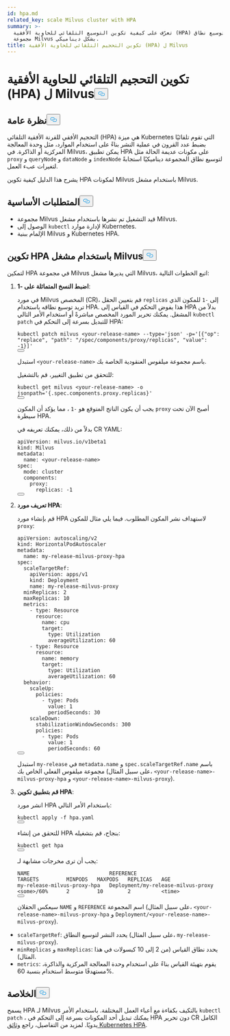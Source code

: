 ```yaml
---
id: hpa.md
related_key: scale Milvus cluster with HPA
summary: >-
  تعرّف على كيفية تكوين التوسيع التلقائي للحاوية الأفقية (HPA) لتوسيع نطاق
  مجموعة Milvus بشكل ديناميكي.
title: تكوين التحجيم التلقائي للحاوية الأفقية (HPA) ل Milvus
---
```

<h1 id="Configure-Horizontal-Pod-Autoscaling-HPA-for-Milvus" class="common-anchor-header">تكوين التحجيم التلقائي للحاوية الأفقية (HPA) ل Milvus<button data-href="#Configure-Horizontal-Pod-Autoscaling-HPA-for-Milvus" class="anchor-icon" translate="no">
      <svg translate="no"
        aria-hidden="true"
        focusable="false"
        height="20"
        version="1.1"
        viewBox="0 0 16 16"
        width="16"
      >
        <path
          fill="#0092E4"
          fill-rule="evenodd"
          d="M4 9h1v1H4c-1.5 0-3-1.69-3-3.5S2.55 3 4 3h4c1.45 0 3 1.69 3 3.5 0 1.41-.91 2.72-2 3.25V8.59c.58-.45 1-1.27 1-2.09C10 5.22 8.98 4 8 4H4c-.98 0-2 1.22-2 2.5S3 9 4 9zm9-3h-1v1h1c1 0 2 1.22 2 2.5S13.98 12 13 12H9c-.98 0-2-1.22-2-2.5 0-.83.42-1.64 1-2.09V6.25c-1.09.53-2 1.84-2 3.25C6 11.31 7.55 13 9 13h4c1.45 0 3-1.69 3-3.5S14.5 6 13 6z"
        ></path>
      </svg>
    </button></h1><h2 id="Overview" class="common-anchor-header">نظرة عامة<button data-href="#Overview" class="anchor-icon" translate="no">
      <svg translate="no"
        aria-hidden="true"
        focusable="false"
        height="20"
        version="1.1"
        viewBox="0 0 16 16"
        width="16"
      >
        <path
          fill="#0092E4"
          fill-rule="evenodd"
          d="M4 9h1v1H4c-1.5 0-3-1.69-3-3.5S2.55 3 4 3h4c1.45 0 3 1.69 3 3.5 0 1.41-.91 2.72-2 3.25V8.59c.58-.45 1-1.27 1-2.09C10 5.22 8.98 4 8 4H4c-.98 0-2 1.22-2 2.5S3 9 4 9zm9-3h-1v1h1c1 0 2 1.22 2 2.5S13.98 12 13 12H9c-.98 0-2-1.22-2-2.5 0-.83.42-1.64 1-2.09V6.25c-1.09.53-2 1.84-2 3.25C6 11.31 7.55 13 9 13h4c1.45 0 3-1.69 3-3.5S14.5 6 13 6z"
        ></path>
      </svg>
    </button></h2><p>التحجيم الأفقي للقرنة الأفقية التلقائي (HPA) هي ميزة Kubernetes التي تقوم تلقائيًا بضبط عدد القرون في عملية النشر بناءً على استخدام الموارد، مثل وحدة المعالجة المركزية أو الذاكرة. في Milvus، يمكن تطبيق HPA على مكونات عديمة الحالة مثل <code translate="no">proxy</code> و <code translate="no">queryNode</code> و <code translate="no">dataNode</code> و <code translate="no">indexNode</code> لتوسيع نطاق المجموعة ديناميكيًا استجابةً لتغيرات عبء العمل.</p>
<p>يشرح هذا الدليل كيفية تكوين HPA لمكونات Milvus باستخدام مشغل Milvus.</p>
<h2 id="Prerequisites" class="common-anchor-header">المتطلبات الأساسية<button data-href="#Prerequisites" class="anchor-icon" translate="no">
      <svg translate="no"
        aria-hidden="true"
        focusable="false"
        height="20"
        version="1.1"
        viewBox="0 0 16 16"
        width="16"
      >
        <path
          fill="#0092E4"
          fill-rule="evenodd"
          d="M4 9h1v1H4c-1.5 0-3-1.69-3-3.5S2.55 3 4 3h4c1.45 0 3 1.69 3 3.5 0 1.41-.91 2.72-2 3.25V8.59c.58-.45 1-1.27 1-2.09C10 5.22 8.98 4 8 4H4c-.98 0-2 1.22-2 2.5S3 9 4 9zm9-3h-1v1h1c1 0 2 1.22 2 2.5S13.98 12 13 12H9c-.98 0-2-1.22-2-2.5 0-.83.42-1.64 1-2.09V6.25c-1.09.53-2 1.84-2 3.25C6 11.31 7.55 13 9 13h4c1.45 0 3-1.69 3-3.5S14.5 6 13 6z"
        ></path>
      </svg>
    </button></h2><ul>
<li>مجموعة Milvus قيد التشغيل تم نشرها باستخدام مشغل Milvus.</li>
<li>الوصول إلى <code translate="no">kubectl</code> لإدارة موارد Kubernetes.</li>
<li>الإلمام ببنية Milvus و Kubernetes HPA.</li>
</ul>
<h2 id="Configure-HPA-with-Milvus-Operator" class="common-anchor-header">تكوين HPA باستخدام مشغل Milvus<button data-href="#Configure-HPA-with-Milvus-Operator" class="anchor-icon" translate="no">
      <svg translate="no"
        aria-hidden="true"
        focusable="false"
        height="20"
        version="1.1"
        viewBox="0 0 16 16"
        width="16"
      >
        <path
          fill="#0092E4"
          fill-rule="evenodd"
          d="M4 9h1v1H4c-1.5 0-3-1.69-3-3.5S2.55 3 4 3h4c1.45 0 3 1.69 3 3.5 0 1.41-.91 2.72-2 3.25V8.59c.58-.45 1-1.27 1-2.09C10 5.22 8.98 4 8 4H4c-.98 0-2 1.22-2 2.5S3 9 4 9zm9-3h-1v1h1c1 0 2 1.22 2 2.5S13.98 12 13 12H9c-.98 0-2-1.22-2-2.5 0-.83.42-1.64 1-2.09V6.25c-1.09.53-2 1.84-2 3.25C6 11.31 7.55 13 9 13h4c1.45 0 3-1.69 3-3.5S14.5 6 13 6z"
        ></path>
      </svg>
    </button></h2><p>لتمكين HPA في مجموعة Milvus التي يديرها مشغل Milvus، اتبع الخطوات التالية:</p>
<ol>
<li><p><strong>اضبط النسخ المتماثلة على -1</strong>:</p>
<p>في مورد Milvus المخصص (CR)، قم بتعيين الحقل <code translate="no">replicas</code> إلى <code translate="no">-1</code> للمكون الذي تريد توسيع نطاقه باستخدام HPA. هذا يفوض التحكم في القياس إلى HPA بدلاً من المشغل. يمكنك تحرير المورد المخصص مباشرةً أو استخدام الأمر التالي <code translate="no">kubectl patch</code> للتبديل بسرعة إلى التحكم في HPA:</p>
<pre><code translate="no" class="language-bash">kubectl patch milvus &lt;your-release-name&gt; --<span class="hljs-built_in">type</span>=<span class="hljs-string">&#x27;json&#x27;</span> -p=<span class="hljs-string">&#x27;[{&quot;op&quot;: &quot;replace&quot;, &quot;path&quot;: &quot;/spec/components/proxy/replicas&quot;, &quot;value&quot;: -1}]&#x27;</span>
<button class="copy-code-btn"></button></code></pre>
<p>استبدل <code translate="no">&lt;your-release-name&gt;</code> باسم مجموعة ميلفوس العنقودية الخاصة بك.</p>
<p>للتحقق من تطبيق التغيير، قم بالتشغيل:</p>
<pre><code translate="no" class="language-bash">kubectl <span class="hljs-keyword">get</span> milvus &lt;your-release-name&gt; -o jsonpath=<span class="hljs-string">&#x27;{.spec.components.proxy.replicas}&#x27;</span>
<button class="copy-code-btn"></button></code></pre>
<p>يجب أن يكون الناتج المتوقع هو <code translate="no">-1</code> ، مما يؤكد أن المكون <code translate="no">proxy</code> أصبح الآن تحت سيطرة HPA.</p>
<p>بدلاً من ذلك، يمكنك تعريفه في CR YAML:</p>
<pre><code translate="no" class="language-yaml">apiVersion: milvus.io/v1beta1
kind: Milvus
metadata:
  name: &lt;your-release-name&gt;
spec:
  mode: cluster
  components:
    proxy:
      replicas: -1
<button class="copy-code-btn"></button></code></pre></li>
<li><p><strong>تعريف مورد HPA</strong>:</p>
<p>قم بإنشاء مورد HPA لاستهداف نشر المكون المطلوب. فيما يلي مثال للمكون <code translate="no">proxy</code>:</p>
<pre><code translate="no" class="language-yaml">apiVersion: autoscaling/v2
kind: HorizontalPodAutoscaler
metadata:
  name: my-release-milvus-proxy-hpa
spec:
  scaleTargetRef:
    apiVersion: apps/v1
    kind: Deployment
    name: my-release-milvus-proxy
  minReplicas: 2
  maxReplicas: 10
  metrics:
    - <span class="hljs-built_in">type</span>: Resource
      resource:
        name: cpu
        target:
          <span class="hljs-built_in">type</span>: Utilization
          averageUtilization: 60
    - <span class="hljs-built_in">type</span>: Resource
      resource:
        name: memory
        target:
          <span class="hljs-built_in">type</span>: Utilization
          averageUtilization: 60
  behavior:
    scaleUp:
      policies:
        - <span class="hljs-built_in">type</span>: Pods
          value: 1
          periodSeconds: 30
    scaleDown:
      stabilizationWindowSeconds: 300
      policies:
        - <span class="hljs-built_in">type</span>: Pods
          value: 1
          periodSeconds: 60
<button class="copy-code-btn"></button></code></pre>
<p>استبدل <code translate="no">my-release</code> في <code translate="no">metadata.name</code> و <code translate="no">spec.scaleTargetRef.name</code> باسم مجموعة ميلفوس الفعلي الخاص بك (على سبيل المثال، <code translate="no">&lt;your-release-name&gt;-milvus-proxy-hpa</code> و <code translate="no">&lt;your-release-name&gt;-milvus-proxy</code>).</p></li>
<li><p><strong>قم بتطبيق تكوين HPA</strong>:</p>
<p>انشر مورد HPA باستخدام الأمر التالي:</p>
<pre><code translate="no" class="language-bash">kubectl apply -f hpa.yaml
<button class="copy-code-btn"></button></code></pre>
<p>للتحقق من إنشاء HPA بنجاح، قم بتشغيله:</p>
<pre><code translate="no" class="language-bash">kubectl <span class="hljs-keyword">get</span> hpa
<button class="copy-code-btn"></button></code></pre>
<p>يجب أن ترى مخرجات مشابهة لـ:</p>
<pre><code translate="no">NAME                          REFERENCE                            TARGETS         MINPODS   MAXPODS   REPLICAS   AGE
my-release-milvus-proxy-hpa   Deployment/my-release-milvus-proxy   &lt;some&gt;/60%      2         10        2          &lt;time&gt;
<button class="copy-code-btn"></button></code></pre>
<p>سيعكس الحقلان <code translate="no">NAME</code> و <code translate="no">REFERENCE</code> اسم المجموعة (على سبيل المثال، <code translate="no">&lt;your-release-name&gt;-milvus-proxy-hpa</code> و <code translate="no">Deployment/&lt;your-release-name&gt;-milvus-proxy</code>).</p></li>
</ol>
<ul>
<li><code translate="no">scaleTargetRef</code>: يحدد النشر لتوسيع النطاق (على سبيل المثال، <code translate="no">my-release-milvus-proxy</code>).</li>
<li><code translate="no">minReplicas</code> و <code translate="no">maxReplicas</code>: يحدد نطاق القياس (من 2 إلى 10 كبسولات في هذا المثال).</li>
<li><code translate="no">metrics</code>: يقوم بتهيئة القياس بناءً على استخدام وحدة المعالجة المركزية والذاكرة، مستهدفًا متوسط استخدام بنسبة 60%.</li>
</ul>
<h2 id="Conclusion" class="common-anchor-header">الخلاصة<button data-href="#Conclusion" class="anchor-icon" translate="no">
      <svg translate="no"
        aria-hidden="true"
        focusable="false"
        height="20"
        version="1.1"
        viewBox="0 0 16 16"
        width="16"
      >
        <path
          fill="#0092E4"
          fill-rule="evenodd"
          d="M4 9h1v1H4c-1.5 0-3-1.69-3-3.5S2.55 3 4 3h4c1.45 0 3 1.69 3 3.5 0 1.41-.91 2.72-2 3.25V8.59c.58-.45 1-1.27 1-2.09C10 5.22 8.98 4 8 4H4c-.98 0-2 1.22-2 2.5S3 9 4 9zm9-3h-1v1h1c1 0 2 1.22 2 2.5S13.98 12 13 12H9c-.98 0-2-1.22-2-2.5 0-.83.42-1.64 1-2.09V6.25c-1.09.53-2 1.84-2 3.25C6 11.31 7.55 13 9 13h4c1.45 0 3-1.69 3-3.5S14.5 6 13 6z"
        ></path>
      </svg>
    </button></h2><p>يسمح HPA لـ Milvus بالتكيف بكفاءة مع أعباء العمل المختلفة. باستخدام الأمر <code translate="no">kubectl patch</code> ، يمكنك تبديل أحد المكونات بسرعة إلى التحكم في HPA دون تحرير CR الكامل يدويًا. لمزيد من التفاصيل، راجع <a href="https://kubernetes.io/docs/tasks/run-application/horizontal-pod-autoscale/">وثائق Kubernetes HPA</a>.</p>
